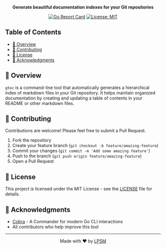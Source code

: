 <div align="center">

**Generate beautiful documentation indexes for your Git repositories**

[![Go Report Card](https://goreportcard.com/badge/github.com/lpsm-dev/gtoc)](https://goreportcard.com/report/github.com/lpsm-dev/gtoc)
[![License: MIT](https://img.shields.io/badge/License-MIT-blue.svg)](https://opensource.org/licenses/MIT)

</div>

<!-- START_GTOC -->

## Table of Contents

- [📖 Overview](#overview)
- [🤝 Contributing](#contributing)
- [📜 License](#license)
- [🙏 Acknowledgments](#acknowledgments)

<!-- END_GTOC -->

## 📖 Overview

`gtoc` is a command-line tool that automatically generates a hierarchical index of markdown files in your Git repository. It helps maintain organized documentation by creating and updating a table of contents in your README or other markdown files.

## 🤝 Contributing

Contributions are welcome! Please feel free to submit a Pull Request.

1. Fork the repository
2. Create your feature branch (`git checkout -b feature/amazing-feature`)
3. Commit your changes (`git commit -m 'Add some amazing feature'`)
4. Push to the branch (`git push origin feature/amazing-feature`)
5. Open a Pull Request

## 📜 License

This project is licensed under the MIT License - see the [LICENSE](LICENSE) file for details.

## 🙏 Acknowledgments

- [Cobra](https://github.com/spf13/cobra) - A Commander for modern Go CLI interactions
- All contributors who help improve this tool

---

<div align="center">
Made with ❤️ by <a href="https://github.com/lpsm-dev">LPSM</a>
</div>
